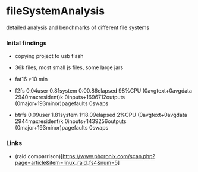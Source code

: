 # fileSystemAnalysis
detailed analysis and benchmarks of different file systems

### Inital findings
- copying project to usb flash
- 36k files, most small js files, some large jars

- fat16 >10 min

- f2fs 
0.04user 0.81system 0:00.86elapsed 98%CPU (0avgtext+0avgdata 2940maxresident)k
0inputs+1696712outputs (0major+193minor)pagefaults 0swaps

- btrfs 
0.09user 1.81system 1:18.09elapsed 2%CPU (0avgtext+0avgdata 2944maxresident)k
0inputs+1439256outputs (0major+193minor)pagefaults 0swaps

### Links

- (raid comparrison)[https://www.phoronix.com/scan.php?page=article&item=linux_raid_fs4&num=5]


